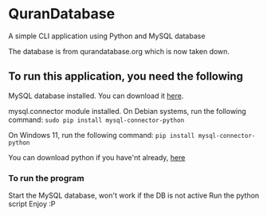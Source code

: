 # QuranDatabase
A simple CLI application using Python and MySQL database

The database is from qurandatabase.org which is now taken down.

## To run this application, you need the following

MySQL database installed. You can download it [here](https://www.mysql.com/downloads/).
    
mysql.connector module installed.
On Debian systems, run the following command: 
    ```sudo pip install mysql-connector-python```

On Windows 11, run the following command:
    ```pip install mysql-connector-python```

You can download python if you have'nt already, [here](https://www.python.org/downloads/)

### To run the program 

Start the MySQL database, won't work if the DB is not active
Run the python script
Enjoy :P